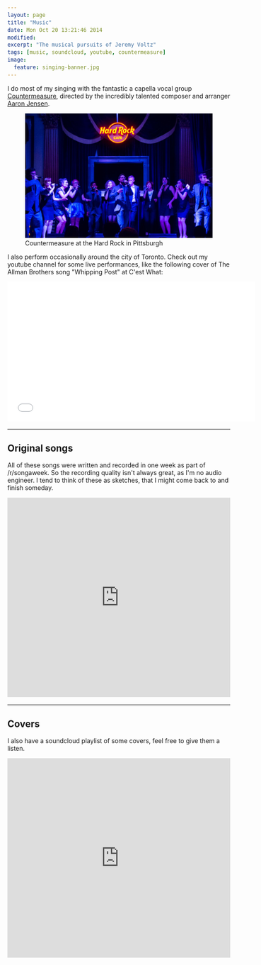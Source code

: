 ```yaml
---
layout: page
title: "Music"
date: Mon Oct 20 13:21:46 2014
modified:
excerpt: "The musical pursuits of Jeremy Voltz"
tags: [music, soundcloud, youtube, countermeasure]
image: 
  feature: singing-banner.jpg
---
```


I do most of my singing with the fantastic a capella vocal group [Countermeasure](http://www.countermeasuremusic.com), directed by the incredibly talented composer and arranger [Aaron Jensen](http://www.aaronjensen.ca).  

<figure>
    <img src="/images/hard-rock.jpg">
    <figcaption>Countermeasure at the Hard Rock in Pittsburgh</figcaption>
</figure>

I also perform occasionally around the city of Toronto.  Check out my youtube channel for some live performances, like the following cover of The Allman Brothers song "Whipping Post" at C'est What:

<iframe width="560" height="315" src="//www.youtube.com/embed/nI4wpJ75vMQ?list=UUtvGDX3DUQYHtTt_HNxxCbw" frameborder="0" allowfullscreen></iframe>

---

## Original songs

All of these songs were written and recorded in one week as part of /r/songaweek.  So the recording quality isn't always great, as I'm no audio engineer.  I tend to think of these as sketches, that I might come back to and finish someday.  

<iframe width="100%" height="450" scrolling="no" frameborder="no" src="https://w.soundcloud.com/player/?url=https%3A//api.soundcloud.com/playlists/55835612&amp;color=ff5500&amp;auto_play=false&amp;hide_related=false&amp;show_comments=true&amp;show_user=true&amp;show_reposts=false"></iframe>

---

## Covers

I also have a soundcloud playlist of some covers, feel free to give them a listen. 

<iframe width="100%" height="450" scrolling="no" frameborder="no" src="https://w.soundcloud.com/player/?url=https%3A//api.soundcloud.com/playlists/55836784&amp;color=ff5500&amp;auto_play=false&amp;hide_related=false&amp;show_comments=true&amp;show_user=true&amp;show_reposts=false"></iframe>
